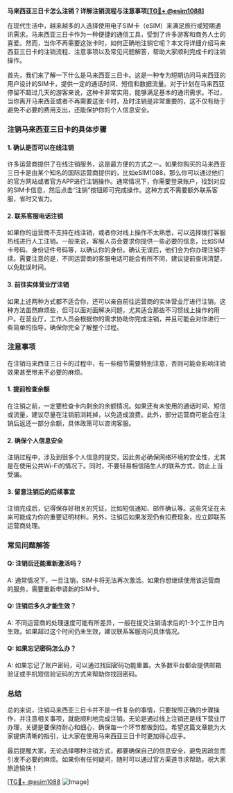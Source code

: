 **马来西亚三日卡怎么注销？详解注销流程与注意事项[[TG💪+ @esim1088](https://t.me/s/esim1088)]**

在现代生活中，越来越多的人选择使用电子SIM卡（eSIM）来满足旅行或短期通讯需求。马来西亚三日卡作为一种便捷的通信工具，受到了许多游客和商务人士的喜爱。然而，当你不再需要这张卡时，如何正确地注销它呢？本文将详细介绍马来西亚三日卡的注销流程、注意事项以及常见问题解答，帮助大家顺利完成卡的注销操作。

首先，我们来了解一下什么是马来西亚三日卡。这是一种专为短期访问马来西亚的用户设计的SIM卡，提供一定的通话时间、短信和数据流量。对于计划在马来西亚停留不超过几天的游客来说，这种卡非常实用，能够满足基本的通讯需求。不过，当你离开马来西亚或者不再需要这张卡时，及时注销是非常重要的，这不仅有助于避免不必要的费用支出，还能保护你的个人信息安全。

### 注销马来西亚三日卡的具体步骤

#### 1. 确认是否可以在线注销

许多运营商提供了在线注销服务，这是最方便的方式之一。如果你购买的马来西亚三日卡是由某个知名的国际运营商提供的，比如eSIM1088，那么你可以通过他们的官方网站或者官方APP进行注销操作。通常情况下，你需要登录账户，找到对应的SIM卡信息，然后点击“注销”按钮即可完成操作。这种方式不需要额外联系客服，省时又省力。

#### 2. 联系客服电话注销

如果你的运营商不支持在线注销，或者你对线上操作不太熟悉，可以选择拨打客服热线进行人工注销。一般来说，客服人员会要求你提供一些必要的信息，比如SIM卡号码、身份证件号码等，以确认你的身份。确认无误后，他们会为你办理注销手续。需要注意的是，不同运营商的客服电话可能会有所不同，建议提前查询清楚，以免耽误时间。

#### 3. 前往实体营业厅注销

如果上述两种方式都不适合你，还可以亲自前往运营商的实体营业厅进行注销。这种方法虽然麻烦些，但可以面对面解决问题，尤其适合那些不习惯线上操作的用户。在营业厅，工作人员会根据你的需求协助你完成注销，并且可能会对你进行一些简单的指导，确保你完全了解整个过程。

### 注意事项

在注销马来西亚三日卡的过程中，有一些细节需要特别注意，否则可能会影响注销效果甚至带来不必要的麻烦。

#### 1. 提前检查余额

在注销之前，一定要检查卡内剩余的余额情况。如果还有未使用的通话时间、短信或流量，建议尽量在注销前消耗掉，以免造成浪费。此外，部分运营商可能会在注销后返还一部分余额，具体政策可以咨询客服。

#### 2. 确保个人信息安全

注销过程中，涉及到很多个人信息的提交，因此务必确保网络环境的安全性，尤其是在使用公共Wi-Fi的情况下。同时，不要轻易相信陌生人的联系方式，防止上当受骗。

#### 3. 留意注销后的后续事宜

注销完成后，记得保存好相关的凭证，比如短信通知、邮件确认等。这些凭证在未来可能成为你的重要证明材料。另外，注销后如果发现仍有扣费现象，应立即联系运营商处理。

### 常见问题解答

#### Q: 注销后还能重新激活吗？

A: 通常情况下，一旦注销，SIM卡将无法再次激活。如果你想继续使用该运营商的服务，需要重新申请新的SIM卡。

#### Q: 注销后多久才能生效？

A: 不同运营商的处理速度可能有所差异，一般在提交注销请求后的1-3个工作日内生效。如果超过这个时间仍未生效，建议联系客服询问具体情况。

#### Q: 如果忘记密码怎么办？

A: 如果忘记了账户密码，可以通过找回密码功能重置。大多数平台都会提供邮箱验证或手机短信验证码的方式来帮助你找回密码。

### 总结

总的来说，注销马来西亚三日卡并不是一件复杂的事情，只要按照正确的步骤操作，并注意相关事项，就能顺利地完成注销。无论是通过线上注销还是线下营业厅办理，关键是要保持耐心和细心，确保每一个环节都做到位。希望这篇文章能为大家提供清晰的指引，让大家在使用马来西亚三日卡时更加得心应手。

最后提醒大家，无论选择哪种注销方式，都要确保自己的信息安全，避免因疏忽而引发不必要的麻烦。如果你有任何疑问，随时可以通过官方渠道寻求帮助。祝大家旅途愉快！

[[TG💪+ @esim1088](https://t.me/s/esim1088) ![Image](https://i.postimg.cc/4NQfJmqS/Snipaste-2025-05-13-00-14-12.png)]